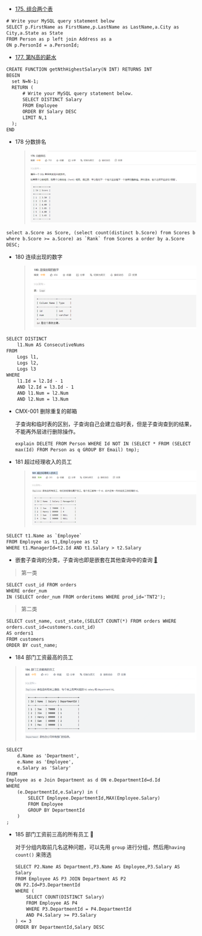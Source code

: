 +   [175. 组合两个表](https://leetcode-cn.com/problems/combine-two-tables/)

```mysql
# Write your MySQL query statement below
SELECT p.FirstName as FirstName,p.LastName as LastName,a.City as City,a.State as State
FROM Person as p left join Address as a 
ON p.PersonId = a.PersonId;
```

+   [177. 第N高的薪水](https://leetcode-cn.com/problems/nth-highest-salary/)

```mysql
CREATE FUNCTION getNthHighestSalary(N INT) RETURNS INT
BEGIN
  set N=N-1;
  RETURN (
      # Write your MySQL query statement below.
      SELECT DISTINCT Salary 
      FROM Employee 
      ORDER BY Salary DESC
      LIMIT N,1
  );
END
```

+   178 分数排名

    >   ![image-20210809151323543](../../LeetCode刷题/images/image-20210809151323543.png)

```mysql
select a.Score as Score, (select count(distinct b.Score) from Scores b where b.Score >= a.Score) as `Rank` from Scores a order by a.Score DESC;
```

+   180 连续出现的数字

    >   ![image-20210809152958842](../../LeetCode刷题/images/image-20210809152958842.png)

```mysql
SELECT DISTINCT
    l1.Num AS ConsecutiveNums
FROM
    Logs l1,
    Logs l2,
    Logs l3
WHERE
    l1.Id = l2.Id - 1
    AND l2.Id = l3.Id - 1
    AND l1.Num = l2.Num
    AND l2.Num = l3.Num
```

+   CMX-001 删除重复的邮箱

    子查询和临时表的区别，子查询自己会建立临时表，但是子查询查到的结果，不能再外层进行删除操作。

    ```mysql
    explain DELETE FROM Person WHERE Id NOT IN (SELECT * FROM (SELECT max(Id) FROM Person as q GROUP BY Email) tmp);
    ```

+   181 超过经理收入的员工

    >   ![image-20210809170259820](../../LeetCode刷题/images/image-20210809170259820.png)

```mysql
SELECT t1.Name as `Employee`
FROM Employee as t1,Employee as t2
WHERE t1.ManagerId=t2.Id AND t1.Salary > t2.Salary
```

+   嵌套子查询的分类，子查询也即是嵌套在其他查询中的查询 [🔗](https://blog.csdn.net/m0_38061639/article/details/82872705)

>   第一类

```mysql
SELECT cust_id FROM orders
WHERE order_num
IN (SELECT order_num FROM orderitems WHERE prod_id='TNT2');
```

>   第二类

```mysql
SELECT cust_name, cust_state,(SELECT COUNT(*) FROM orders WHERE orders.cust_id=customers.cust_id)
AS orders1
FROM customers
ORDER BY cust_name;
```

+   184 部门工资最高的员工

>   ![image-20210917104541452](../../LeetCode刷题/images/image-20210917104541452.png)

```mysql
SELECT 
    d.Name as 'Department',
    e.Name as 'Employee',
    e.Salary as 'Salary'
FROM 
Employee as e Join Department as d ON e.DepartmentId=d.Id
WHERE 
    (e.DepartmentId,e.Salary) in (
        SELECT Employee.DepartmentId,MAX(Employee.Salary)
        FROM Employee 
        GROUP BY DepartmentId 
    )
;
```

+   185 部门工资前三高的所有员工 🍉

    对于分组内取前几名这种问题，可以先用 `group` 进行分组，然后用`having count()` 来筛选

    ```mysql
    SELECT P2.Name AS Department,P3.Name AS Employee,P3.Salary AS Salary
    FROM Employee AS P3 JOIN Department AS P2
    ON P2.Id=P3.DepartmentId 
    WHERE (
        SELECT COUNT(DISTINCT Salary)
        FROM Employee AS P4
        WHERE P3.DepartmentId = P4.DepartmentId
        AND P4.Salary >= P3.Salary
    ) <= 3
    ORDER BY DepartmentId,Salary DESC
    ```

    
